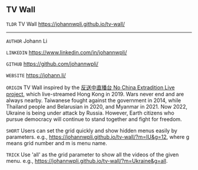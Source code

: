 ## TV Wall

`TLDR` TV Wall https://johannwpli.github.io/tv-wall/

---

`AUTHOR` Johann Li

`LINKEDIN` https://www.linkedin.com/in/johannwpli/

`GITHUB` https://github.com/johannwpli/

`WEBSITE` https://johann.li/

`ORIGIN` TV Wall inspired by the [反送中直播台 No China Extradition Live](https://ncehk2019.github.io/) [project](https://github.com/ncehk2019/ncehk2019.github.io), which live-streamed Hong Kong in 2019. Wars never end and are always nearby. Taiwanese fought against the government in 2014, while Thailand people and Belarusian in 2020, and Myanmar in 2021. Now 2022, Ukraine is being under attack by Russia. However, Earth citizens who pursue democracy will continue to stand together and fight for freedom.

`SHORT` Users can set the grid quickly and show hidden menus easily by parameters. e.g., https://johannwpli.github.io/tv-wall/?m=IU&g=12, where g means grid number and m is menu name.

`TRICK` Use 'all' as the grid parameter to show all the videos of the given menu. e.g., https://johannwpli.github.io/tv-wall/?m=Ukraine&g=all.
